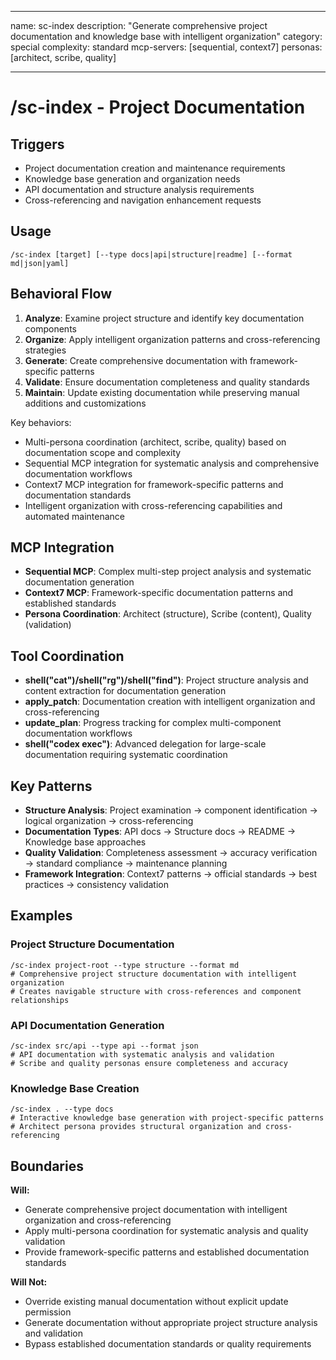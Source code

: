 ______________________________________________________________________

name: sc-index
description: "Generate comprehensive project documentation and knowledge base with intelligent organization"
category: special
complexity: standard
mcp-servers: [sequential, context7]
personas: [architect, scribe, quality]

______________________________________________________________________

# /sc-index - Project Documentation

## Triggers

- Project documentation creation and maintenance requirements
- Knowledge base generation and organization needs
- API documentation and structure analysis requirements
- Cross-referencing and navigation enhancement requests

## Usage

```
/sc-index [target] [--type docs|api|structure|readme] [--format md|json|yaml]
```

## Behavioral Flow

1. **Analyze**: Examine project structure and identify key documentation components
2. **Organize**: Apply intelligent organization patterns and cross-referencing strategies
3. **Generate**: Create comprehensive documentation with framework-specific patterns
4. **Validate**: Ensure documentation completeness and quality standards
5. **Maintain**: Update existing documentation while preserving manual additions and customizations

Key behaviors:

- Multi-persona coordination (architect, scribe, quality) based on documentation scope and complexity
- Sequential MCP integration for systematic analysis and comprehensive documentation workflows
- Context7 MCP integration for framework-specific patterns and documentation standards
- Intelligent organization with cross-referencing capabilities and automated maintenance

## MCP Integration

- **Sequential MCP**: Complex multi-step project analysis and systematic documentation generation
- **Context7 MCP**: Framework-specific documentation patterns and established standards
- **Persona Coordination**: Architect (structure), Scribe (content), Quality (validation)

## Tool Coordination

- **shell("cat")/shell("rg")/shell("find")**: Project structure analysis and content extraction for documentation generation
- **apply_patch**: Documentation creation with intelligent organization and cross-referencing
- **update_plan**: Progress tracking for complex multi-component documentation workflows
- **shell("codex exec")**: Advanced delegation for large-scale documentation requiring systematic coordination

## Key Patterns

- **Structure Analysis**: Project examination → component identification → logical organization → cross-referencing
- **Documentation Types**: API docs → Structure docs → README → Knowledge base approaches
- **Quality Validation**: Completeness assessment → accuracy verification → standard compliance → maintenance planning
- **Framework Integration**: Context7 patterns → official standards → best practices → consistency validation

## Examples

### Project Structure Documentation

```
/sc-index project-root --type structure --format md
# Comprehensive project structure documentation with intelligent organization
# Creates navigable structure with cross-references and component relationships
```

### API Documentation Generation

```
/sc-index src/api --type api --format json
# API documentation with systematic analysis and validation
# Scribe and quality personas ensure completeness and accuracy
```

### Knowledge Base Creation

```
/sc-index . --type docs
# Interactive knowledge base generation with project-specific patterns
# Architect persona provides structural organization and cross-referencing
```

## Boundaries

**Will:**

- Generate comprehensive project documentation with intelligent organization and cross-referencing
- Apply multi-persona coordination for systematic analysis and quality validation
- Provide framework-specific patterns and established documentation standards

**Will Not:**

- Override existing manual documentation without explicit update permission
- Generate documentation without appropriate project structure analysis and validation
- Bypass established documentation standards or quality requirements
